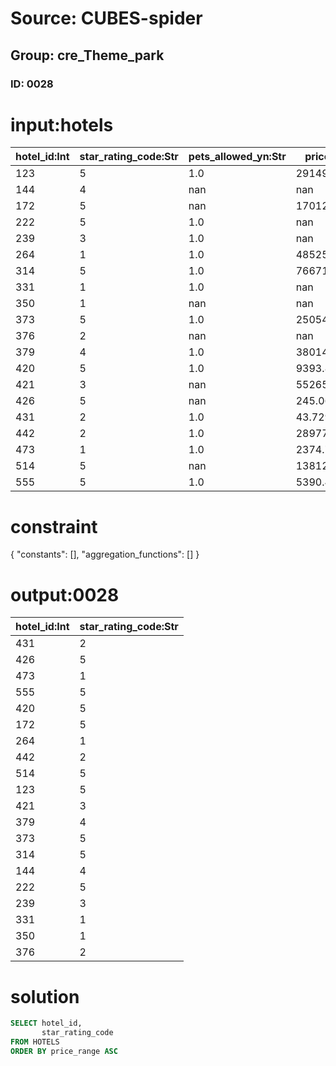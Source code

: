 # Source: CUBES-spider
## Group: cre_Theme_park
### ID: 0028

# input:hotels

| hotel_id:Int | star_rating_code:Str | pets_allowed_yn:Str | price_range:Str | other_hotel_details:Str |
|---|---|---|---|---|
| 123 | 5 | 1.0 | 2914989.571 | nan |
| 144 | 4 | nan | nan | nan |
| 172 | 5 | nan | 17012.682586009 | nan |
| 222 | 5 | 1.0 | nan | nan |
| 239 | 3 | 1.0 | nan | nan |
| 264 | 1 | 1.0 | 48525.4530675 | nan |
| 314 | 5 | 1.0 | 766712918.96763 | nan |
| 331 | 1 | 1.0 | nan | nan |
| 350 | 1 | nan | nan | nan |
| 373 | 5 | 1.0 | 250548014.90329 | nan |
| 376 | 2 | nan | nan | nan |
| 379 | 4 | 1.0 | 38014975.47848 | nan |
| 420 | 5 | 1.0 | 9393.86291219 | nan |
| 421 | 3 | nan | 5526556.6412 | nan |
| 426 | 5 | nan | 245.067720121 | nan |
| 431 | 2 | 1.0 | 43.729525 | nan |
| 442 | 2 | 1.0 | 289775.7331715 | nan |
| 473 | 1 | 1.0 | 2374.7971074 | nan |
| 514 | 5 | nan | 1381255.81865 | nan |
| 555 | 5 | 1.0 | 5390.432113 | nan |

# constraint

{
  "constants": [],
  "aggregation_functions": []
}

# output:0028

| hotel_id:Int | star_rating_code:Str |
|---|---|
| 431 | 2 |
| 426 | 5 |
| 473 | 1 |
| 555 | 5 |
| 420 | 5 |
| 172 | 5 |
| 264 | 1 |
| 442 | 2 |
| 514 | 5 |
| 123 | 5 |
| 421 | 3 |
| 379 | 4 |
| 373 | 5 |
| 314 | 5 |
| 144 | 4 |
| 222 | 5 |
| 239 | 3 |
| 331 | 1 |
| 350 | 1 |
| 376 | 2 |

# solution

```sql
SELECT hotel_id,
       star_rating_code
FROM HOTELS
ORDER BY price_range ASC
```

